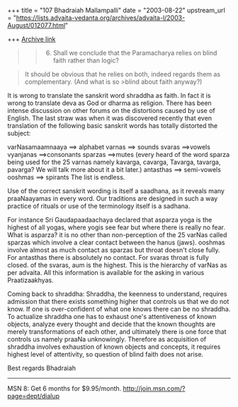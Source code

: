 +++
title = "107 Bhadraiah Mallampalli"
date = "2003-08-22"
upstream_url = "https://lists.advaita-vedanta.org/archives/advaita-l/2003-August/012077.html"

+++
[Archive link](https://lists.advaita-vedanta.org/archives/advaita-l/2003-August/012077.html)

>>6.	Shall we conclude that the Paramacharya  relies on blind faith rather 
>>than logic?

>It should be obvious that he relies on both, indeed regards them as 
>complementary.  (And what is so >blind about faith anyway?)

It is wrong to translate the sanskrit word shraddha as faith. In fact it is 
wrong to translate deva as God or dharma as religion. There has been intense 
discussion on other forums on the distortions caused by use of English. The 
last straw was when it was discovered recently that even translation of the 
following basic sanskrit words has totally distorted the subject:

varNasamaamnaaya ==> alphabet
varnas ==> sounds
svaras ==>vowels
vyanjanas ==>consonants
sparzas ==>mutes (every heard of the word sparza being used for the 25 
varnas namely kavarga, cavarga, Tavarga, tavarga, pavarga? We will talk more 
about it a bit later.)
antasthas ==> semi-vowels
ooshmas ==> spirants
The list is endless.

Use of the correct sanskrit wording is itself a saadhana, as it reveals many 
praaNaayamas in every word. Our traditions are designed in such a way 
practice of rituals or use of the terminology itself is a sadhana.

For instance Sri Gaudapaadaachaya declared that asparza yoga is the highest 
of all yogas, where yogis see fear but where there is really no fear. What 
is asparza? it is no other than non-perception of the 25 varNas called 
sparzas which involve a clear contact between the hanus (jaws). ooshmas 
involve almost as much contact as sparzas but throat doesn't close fully. 
For antasthas there is absolutely no contact. For svaras throat is fully 
closed. of the svaras, aum is the highest. This is the hierarchy of varNas 
as per advaita. All this information is available for the asking in various 
Praatizaakhyas.

Coming back to shraddha: Shraddha, the keenness to understand, requires 
admission that there exists something higher that controls us that we do not 
know. If one is over-confident of what one knows there can be no shraddha. 
To actualize shraddha one has to exhaust one's attentiveness of known 
objects, analyze every thought and decide that the known thoughts are merely 
transformations of each other,  and ultimately there is one force that 
controls us namely praaNa unknowingly. Therefore as acquisition of shraddha 
involves exhaustion of known objects and concepts, it requires highest level 
of attentivity, so question of blind faith does not arise.

Best regards
Bhadraiah

_________________________________________________________________
MSN 8: Get 6 months for $9.95/month. http://join.msn.com/?page=dept/dialup

